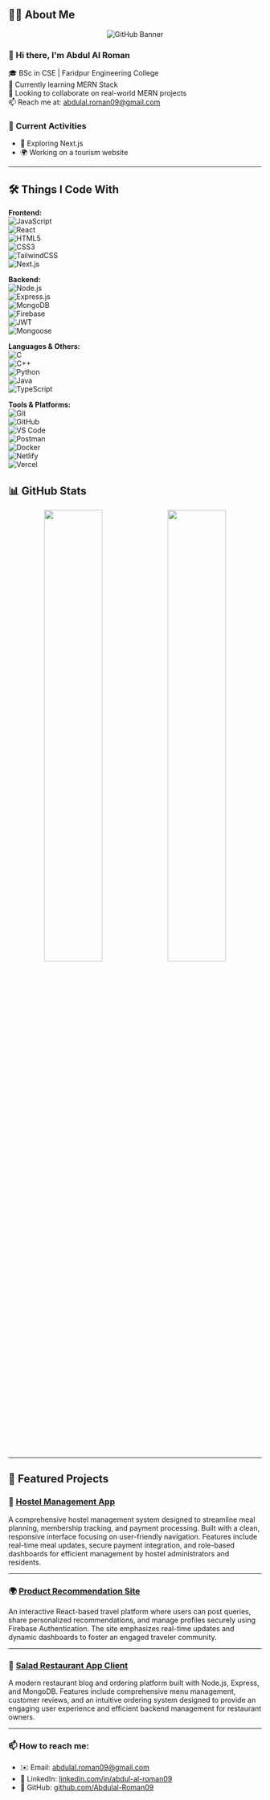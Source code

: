 ## 👨‍💻 About Me
<p align="center">
  <img src="https://i.ibb.co/Y7HW00bD/wp8903933-mern-stack-wallpapers.jpg" alt="GitHub Banner" />
</p>

### 👋 Hi there, I'm Abdul Al Roman

🎓 BSc in CSE | Faridpur Engineering College  
🌱 Currently learning MERN Stack  
💼 Looking to collaborate on real-world MERN projects  
📫 Reach me at: abdulal.roman09@gmail.com

### 🔭 Current Activities
- 🚀 Exploring Next.js  
- 🌍 Working on a tourism website  

---

## 🛠️ Things I Code With

**Frontend:**  
![JavaScript](https://img.shields.io/badge/-JavaScript-F7DF1E?logo=javascript&logoColor=black&style=flat-square) <br>
![React](https://img.shields.io/badge/-React-61DAFB?logo=react&logoColor=black&style=flat-square) <br>
![HTML5](https://img.shields.io/badge/-HTML5-E34F26?logo=html5&logoColor=white&style=flat-square) <br>
![CSS3](https://img.shields.io/badge/-CSS3-1572B6?logo=css3&logoColor=white&style=flat-square) <br>
![TailwindCSS](https://img.shields.io/badge/-TailwindCSS-38B2AC?logo=tailwind-css&logoColor=white&style=flat-square) <br>
![Next.js](https://img.shields.io/badge/-Next.js-000000?logo=next.js&logoColor=white&style=flat-square)  

**Backend:**  
![Node.js](https://img.shields.io/badge/-Node.js-339933?logo=node.js&logoColor=white&style=flat-square) <br>
![Express.js](https://img.shields.io/badge/-Express.js-000000?logo=express&logoColor=white&style=flat-square) <br>
![MongoDB](https://img.shields.io/badge/-MongoDB-47A248?logo=mongodb&logoColor=white&style=flat-square) <br>
![Firebase](https://img.shields.io/badge/-Firebase-FFCA28?logo=firebase&logoColor=black&style=flat-square) <br>
![JWT](https://img.shields.io/badge/-JWT-black?logo=jsonwebtokens&logoColor=white&style=flat-square) <br>
![Mongoose](https://img.shields.io/badge/-Mongoose-C71A36?logo=mongoose&logoColor=white&style=flat-square)  

**Languages & Others:**  
![C](https://img.shields.io/badge/-C-00599C?logo=c&logoColor=white&style=flat-square) <br>
![C++](https://img.shields.io/badge/-C++-00599C?logo=c%2B%2B&logoColor=white&style=flat-square) <br>
![Python](https://img.shields.io/badge/-Python-3776AB?logo=python&logoColor=white&style=flat-square) <br>
![Java](https://img.shields.io/badge/-Java-007396?logo=java&logoColor=white&style=flat-square) <br>
![TypeScript](https://img.shields.io/badge/-TypeScript-3178C6?logo=typescript&logoColor=white&style=flat-square)  

**Tools & Platforms:**  
![Git](https://img.shields.io/badge/-Git-F05032?logo=git&logoColor=white&style=flat-square) <br>
![GitHub](https://img.shields.io/badge/-GitHub-181717?logo=github&logoColor=white&style=flat-square) <br>
![VS Code](https://img.shields.io/badge/-VS%20Code-007ACC?logo=visual-studio-code&logoColor=white&style=flat-square) <br>
![Postman](https://img.shields.io/badge/-Postman-FF6C37?logo=postman&logoColor=white&style=flat-square) <br>
![Docker](https://img.shields.io/badge/-Docker-2496ED?logo=docker&logoColor=white&style=flat-square) <br>
![Netlify](https://img.shields.io/badge/-Netlify-00C7B7?logo=netlify&logoColor=white&style=flat-square) <br>
![Vercel](https://img.shields.io/badge/-Vercel-000000?logo=vercel&logoColor=white&style=flat-square)  


## 📊 GitHub Stats

<p align="center">
  <img src="https://github-readme-stats.vercel.app/api?username=Abdulal-Roman09&show_icons=true&theme=default" width="48%" />
  <img src="https://github-readme-stats.vercel.app/api/top-langs/?username=Abdulal-Roman09&layout=compact&theme=default" width="48%" />
</p>

---

## 📌 Featured Projects

### 🏨 [Hostel Management App](https://golden-pegasus-af7e4b.netlify.app/)  
A comprehensive hostel management system designed to streamline meal planning, membership tracking, and payment processing. Built with a clean, responsive interface focusing on user-friendly navigation. Features include real-time meal updates, secure payment integration, and role-based dashboards for efficient management by hostel administrators and residents.

---

### 🌍 [Product Recommendation Site](https://b11-a11.netlify.app/)  
An interactive React-based travel platform where users can post queries, share personalized recommendations, and manage profiles securely using Firebase Authentication. The site emphasizes real-time updates and dynamic dashboards to foster an engaged traveler community.

---

### 🥗 [Salad Restaurant App Client](https://whimsical-jelly-bedd51.netlify.app/)  
A modern restaurant blog and ordering platform built with Node.js, Express, and MongoDB. Features include comprehensive menu management, customer reviews, and an intuitive ordering system designed to provide an engaging user experience and efficient backend management for restaurant owners.

---


### 📫 How to reach me:

- ✉️ Email: abdulal.roman09@gmail.com  
- 🔗 LinkedIn: [linkedin.com/in/abdul-al-roman09](https://www.linkedin.com/in/abdul-al-roman09/)  
- 🐙 GitHub: [github.com/Abdulal-Roman09](https://github.com/Abdulal-Roman09)
